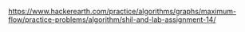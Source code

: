 https://www.hackerearth.com/practice/algorithms/graphs/maximum-flow/practice-problems/algorithm/shil-and-lab-assignment-14/
